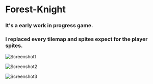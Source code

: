 # Forest-Knight
### It's a early work in progress game.
### I replaced every tilemap and spites expect for the  player spites.

![Screenshot1](https://lh3.googleusercontent.com/pw/AL9nZEXsuFaK52XfQ8PiKJEe405kLnvzZe_e8ZBeR4SSk4ltJYAkEwEGYO6l_0e5qnhzm3Ct4yB9HrlpZECk6Xb6qQzLw94KO_2lHrfUpNTqoeeNVYjC7YE1Bay8dw8EpIJgazG7FRXoJx8aJOqA-ZO73Tfd=w1920-h909-no?authuser=0)

![Screenshot2](https://lh3.googleusercontent.com/pw/AL9nZEXdOVYqbk24i1o1wlSwsLycAfcbQKg_8fA-oVhEklF1SsR--klzfxg8fClE_1IrYHP-dXRQ-TkV6_SLs2ocVzIpEADHoOKc0DzyeL7mgTHpSBQqolMqdcnwuWD5kOsmz597tMdZhIKUVdnwZjqyVMhO=w1918-h898-no?authuser=0)

![Screenshot3](https://lh3.googleusercontent.com/pw/AL9nZEV8-JvdAoXQd_pCbtmcAkUNC6kGm8Z3o8mIAwLRxwjqQQY1UYhRKe3hhCDLvlpaKuOKDz9sFdUWWKQ4fYCAggsYK9nG_UvDfbLb2AvTT1FlKl_GB9xjgii_LNYhUMmDAGtu7XN6FQu5TbydhqeTe39m=w1919-h906-no?authuser=0)
